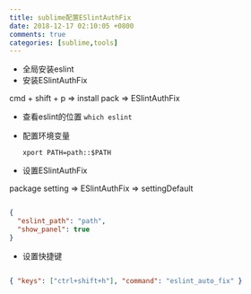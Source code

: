 ```yaml
---
title: sublime配置ESlintAuthFix
date: 2018-12-17 02:10:05 +0800
comments: true
categories: [sublime,tools]
---
```


- 全局安装eslint
- 安装ESlintAuthFix

cmd + shift + p  => install pack => ESlintAuthFix

- 查看eslint的位置
    `which eslint`

- 配置环境变量

    `xport PATH=path::$PATH`


- 设置ESlintAuthFix

package setting => ESlintAuthFix => settingDefault

```json

{
  "eslint_path": "path",
  "show_panel": true
}

```

- 设置快捷键

```json

{ "keys": ["ctrl+shift+h"], "command": "eslint_auto_fix" }

```